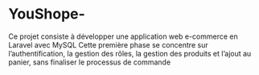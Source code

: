 # YouShope-
Ce projet consiste à développer une application web e-commerce en Laravel avec  MySQL Cette première phase se concentre sur l’authentification, la gestion des rôles, la gestion des produits et l’ajout au panier, sans finaliser le processus de commande
